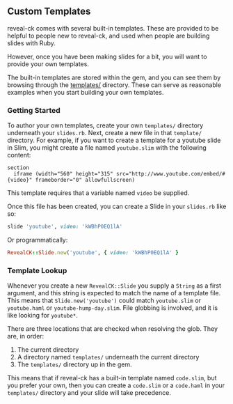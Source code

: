 ## Custom Templates

reveal-ck comes with several built-in templates. These are provided to
be helpful to people new to reveal-ck, and used when people are
building slides with Ruby.

However, once you have been making slides for a bit, you will want to
provide your own templates.

The built-in templates are stored within the gem, and you can see them
by browsing through the [templates/][reveal-ck-templates]
directory. These can serve as reasonable examples when you start
building your own templates.

### Getting Started

To author your own templates, create your own `templates/` directory
underneath your `slides.rb`. Next, create a new file in that
`template/` directory. For example, if you want to create a template
for a youtube slide in Slim, you might create a file named
`youtube.slim` with the following content:

```slim
section
  iframe (width="560" height="315" src="http://www.youtube.com/embed/#{video}" frameborder="0" allowfullscreen)
```

This template requires that a variable named `video` be supplied.

Once this file has been created, you can create a Slide in your
`slides.rb` like so:

```ruby
slide 'youtube', video: 'kWBhP0EQ1lA'
```

Or programmatically:

```ruby
RevealCK::Slide.new('youtube', { video: 'kWBhP0EQ1lA' }
```

### Template Lookup

Whenever you create a new `RevealCK::Slide` you supply a `String` as a
first argument, and this string is expected to match the name of a
template file. This means that `Slide.new('youtube')` could match
`youtube.slim` or `youtube.haml` or `youtube-hump-day.slim`. File
globbing is involved, and it is like looking for `youtube*`.

There are three locations that are checked when resolving the
glob. They are, in order:

1. The current directory
2. A directory named `templates/` underneath the current directory
3. The `templates/` directory up in the gem.

This means that if reveal-ck has a built-in template named
`code.slim`, but you prefer your own, then you can create a
`code.slim` or a `code.haml` in your `templates/` directory and your
slide will take precedence.

[reveal-ck-templates]: https://github.com/jedcn/reveal-ck/tree/master/templates
